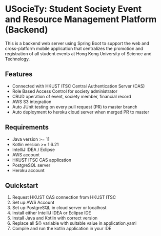 # USocieTy: Student Society Event and Resource Management Platform (Backend)

This is a backend web server using Spring Boot to support the web and cross-platform mobile application that centralizes
the promotion and registration of all student events at Hong Kong University of Science and Technology.

## Features

- Connected with HKUST ITSC Central Authentication Server (CAS)
- Role Based Access Control for society administrator
- CRUD operation of event, society member, financial record
- AWS S3 integration
- Auto JUnit testing on every pull request (PR) to master branch
- Auto deployment to heroku cloud server when merged PR to master

## Requirements

- Java version >= 11
- Kotlin version >= 1.6.21
- IntelliJ IDEA / Eclipse
- AWS account
- HKUST ITSC CAS application
- PostgreSQL server
- Heroku account

## Quickstart

1. Request HKUST CAS connection from HKUST ITSC
2. Set up AWS Account
3. Set up PostgreSQL in cloud server or localhost
4. Install either IntelliJ IDEA or Eclipse IDE
5. Install Java and Kotlin with correct version
6. Replace all ${} variable with suitable value in application.yaml
7. Compile and run the kotlin application in your IDE